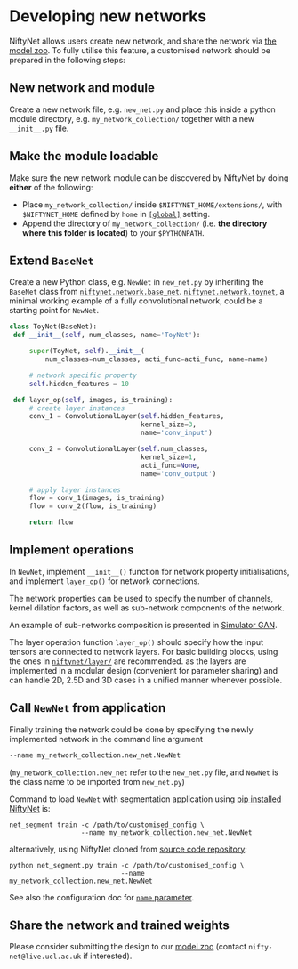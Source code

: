 # Developing new networks

NiftyNet allows users create new network, and share the network via [the model
zoo](./model_zoo.html).  To fully utilise this feature, a customised network
should be prepared in the following steps:

## New network and module
   Create a new network file, e.g. `new_net.py` and place this inside a python
   module directory, e.g. `my_network_collection/` together with a new
   `__init__.py` file.

## Make the module loadable
   Make sure the new network module can be discovered by NiftyNet
   by doing **either** of the following:

   * Place `my_network_collection/` inside `$NIFTYNET_HOME/extensions/`, with
     `$NIFTYNET_HOME` defined by `home` in
     [`[global]`](./model_zoo.html#global-settings) setting.
   * Append the directory of `my_network_collection/` (i.e. **the directory
     where this folder is located**) to your `$PYTHONPATH`.


## Extend `BaseNet`
   Create a new Python class, e.g. `NewNet` in `new_net.py` by inheriting the
   `BaseNet` class from
   [`niftynet.network.base_net`](./niftynet.network.base_net.html).
   [`niftynet.network.toynet`](./niftynet.network.toynet.html), a minimal
   working example of a fully convolutional network, could be a starting point
   for `NewNet`.

   ```python
   class ToyNet(BaseNet):
    def __init__(self, num_classes, name='ToyNet'):

        super(ToyNet, self).__init__(
            num_classes=num_classes, acti_func=acti_func, name=name)

        # network specific property
        self.hidden_features = 10

    def layer_op(self, images, is_training):
        # create layer instances
        conv_1 = ConvolutionalLayer(self.hidden_features,
                                    kernel_size=3,
                                    name='conv_input')

        conv_2 = ConvolutionalLayer(self.num_classes,
                                    kernel_size=1,
                                    acti_func=None,
                                    name='conv_output')

        # apply layer instances
        flow = conv_1(images, is_training)
        flow = conv_2(flow, is_training)

        return flow
   ```

## Implement operations
   In `NewNet`, implement `__init__()` function for network property
   initialisations, and implement `layer_op()` for network connections.

   The network properties can be used to specify the number of channels, kernel
   dilation factors, as well as sub-network components of the network.

   An example of sub-networks composition is presented in
   [Simulator GAN](./niftynet.network.simulator_gan.html).

   The layer operation function `layer_op()` should specify how the input
   tensors are connected to network layers.  For basic building blocks, using
   the ones in [`niftynet/layer/`](./niftynet.layer.html) are recommended. as
   the layers are implemented in a modular design (convenient for parameter
   sharing) and can handle 2D, 2.5D and 3D cases in a unified manner whenever
   possible.

## Call `NewNet` from application
   Finally training the network could be done by specifying the newly
   implemented network in the command line argument

   ```bash
   --name my_network_collection.new_net.NewNet
   ```

   (`my_network_collection.new_net` refer to the `new_net.py` file, and `NewNet`
   is the class name to be imported from `new_net.py`)

   Command to load `NewNet` with segmentation application using [pip installed
   NiftyNet](./installation.html) is:
   ```
   net_segment train -c /path/to/customised_config \
                     --name my_network_collection.new_net.NewNet
   ```
   alternatively, using NiftyNet cloned from [source code
   repository](./installation.html):
   ```
   python net_segment.py train -c /path/to/customised_config \
                               --name my_network_collection.new_net.NewNet
   ```

   See also the configuration doc for [`name` parameter](./config_spec.html#name).

## Share the network and trained weights
   Please consider submitting the design to our [model zoo](./model_zoo.html)
   (contact `nifty-net@live.ucl.ac.uk` if interested).

